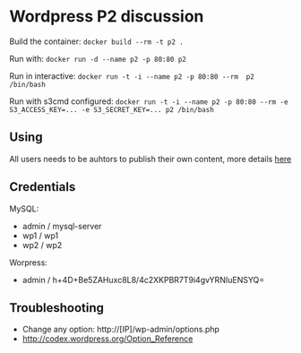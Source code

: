 Wordpress P2 discussion
=======================

Build the container: `docker build --rm -t p2 .`

Run with: `docker run -d --name p2 -p 80:80 p2`

Run in interactive: `docker run -t -i --name p2 -p 80:80 --rm  p2 /bin/bash`

Run with s3cmd configured:  `docker run -t -i --name p2 -p 80:80 --rm -e S3_ACCESS_KEY=... -e S3_SECRET_KEY=... p2 /bin/bash`


Using
-----

All users needs to be auhtors to publish their own content, more details [here](http://codex.wordpress.org/Roles_and_Capabilities)


Credentials
-----------

MySQL:

 * admin / mysql-server
 * wp1 / wp1
 * wp2 / wp2


Worpress:

 * admin / h+4D+Be5ZAHuxc8L8/4c2XKPBR7T9i4gvYRNIuENSYQ=


Troubleshooting
---------------


 * Change any option: http://[IP]/wp-admin/options.php
  *  http://codex.wordpress.org/Option_Reference

